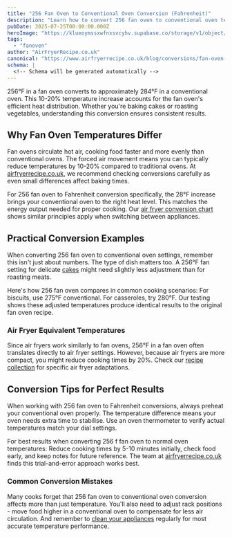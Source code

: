 ```yaml
---
title: "256 Fan Oven to Conventional Oven Conversion (Fahrenheit)"
description: "Learn how to convert 256 fan oven to conventional oven temperatures in Fahrenheit for perfect baking results every time."
pubDate: 2025-07-25T00:00:00.000Z
heroImage: "https://klueoymssxwfnxsvcyhv.supabase.co/storage/v1/object/public/Shmucket/256-fan-oven-to-conventional-oven-conversion-fahrenheit.png"
tags:
  - "fanoven"
author: "AirFryerRecipe.co.uk"
canonical: "https://www.airfryerrecipe.co.uk/blog/conversions/fan-oven-to-fahrenheit/256-fan-oven-to-conventional-oven-conversion-fahrenheit"
schema: |
  <!-- Schema will be generated automatically -->
---
```


<p>256°F in a fan oven converts to approximately 284°F in a conventional oven. This 10-20% temperature increase accounts for the fan oven's efficient heat distribution. Whether you're baking cakes or roasting vegetables, understanding this conversion ensures consistent results.</p>

<h2>Why Fan Oven Temperatures Differ</h2>
<p>Fan ovens circulate hot air, cooking food faster and more evenly than conventional ovens. The forced air movement means you can typically reduce temperatures by 10-20% compared to traditional ovens. At <a href=https://www.airfryerrecipe.co.uk>airfryerrecipe.co.uk</a>, we recommend checking conversions carefully as even small differences affect baking times.</p>
<p>For 256 fan oven to Fahrenheit conversion specifically, the 28°F increase brings your conventional oven to the right heat level. This matches the energy output needed for proper cooking. Our <a href=https://www.airfryerrecipe.co.uk/air-fryer-conversion-chart>air fryer conversion chart</a> shows similar principles apply when switching between appliances.</p>

<h2>Practical Conversion Examples</h2>
<p>When converting 256 fan oven to conventional oven settings, remember this isn't just about numbers. The type of dish matters too. A 256°F fan setting for delicate <a href=https://www.airfryerrecipe.co.uk/recipe-category/cakes>cakes</a> might need slightly less adjustment than for roasting meats.</p>
<p>Here's how 256 fan oven compares in common cooking scenarios: For biscuits, use 275°F conventional. For casseroles, try 280°F. Our testing shows these adjusted temperatures produce identical results to the original fan oven recipe.</p>

<h3>Air Fryer Equivalent Temperatures</h3>
<p>Since air fryers work similarly to fan ovens, 256°F in a fan oven often translates directly to air fryer settings. However, because air fryers are more compact, you might reduce cooking times by 20%. Check our <a href=https://www.airfryerrecipe.co.uk/recipes>recipe collection</a> for specific air fryer adaptations.</p>

<h2>Conversion Tips for Perfect Results</h2>
<p>When working with 256 fan oven to Fahrenheit conversions, always preheat your conventional oven properly. The temperature difference means your oven needs extra time to stabilise. Use an oven thermometer to verify actual temperatures match your dial settings.</p>
<p>For best results when converting 256 f fan oven to normal oven temperatures: Reduce cooking times by 5-10 minutes initially, check food early, and keep notes for future reference. The team at <a href=https://www.airfryerrecipe.co.uk>airfryerrecipe.co.uk</a> finds this trial-and-error approach works best.</p>

<h3>Common Conversion Mistakes</h3>
<p>Many cooks forget that 256 fan oven to conventional oven conversion affects more than just temperature. You'll also need to adjust rack positions - move food higher in a conventional oven to compensate for less air circulation. And remember to <a href=https://www.airfryerrecipe.co.uk/air-fryer-cleaner>clean your appliances</a> regularly for most accurate temperature performance.</p>
